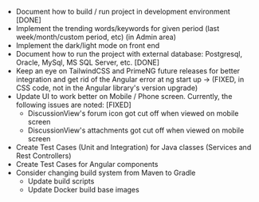 
* Document how to build / run project in development environment [DONE]
* Implement the trending words/keywords for given period (last week/month/custom period, etc) (in Admin area)
* Implement the dark/light mode on front end
* Document how to run the project with external database: Postgresql, Oracle, MySql, MS SQL Server, etc. [DONE]
* Keep an eye on TailwindCSS and PrimeNG future releases for better integration and get rid of the Angular error
at ng start up -> (FIXED,  in CSS code, not in the Angular library's version upgrade)
* Update UI to work better on Mobile / Phone screen. Currently, the following issues are noted: [FIXED]
  * DiscussionView's forum icon got cut off when viewed on mobile screen
  * DiscussionView's attachments got cut off when viewed on mobile screen
* Create Test Cases (Unit and Integration) for Java classes (Services and Rest Controllers)
* Create Test Cases for Angular components
* Consider changing build system from Maven to Gradle
  * Update build scripts
  * Update Docker build base images
